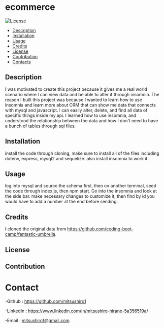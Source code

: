 # ecommerce
[![License](https://img.shields.io/badge/License-Unlicense-blue.svg)](http://unlicense.org)

- [Description](#Description)
- [Installation](#installation)
- [Usage](#Usage)
- [Credits](#Credits)
- [License](#License)
- [Contribution](#Contribution)
- [Contacts](#Contacts)

## Description

I was motivated to create this project because it gives me a real world scenario where I can view data and be able to alter it through insomnia.
The reason I built this project was because I wanted to learn how to use insomnia and learn more about ORM that can show me data that connects with mysql and javascript.
I can easily alter, delete, and find all data of specific things inside my api.
I learned how to use insomnia, and understood the relationship between the data and how I don't need to have a bunch of tables through sql files.

## Installation

install the code through cloning, make sure to install all of the files including dotenv, express, mysql2 and sequelize. also install insomnia to work it.

## Usage

log into mysql and source the schema first, then on another terminal, seed the code through index.js, then npm start. Go into the insomnia and look at the side bar. make necessary changes to customize it, then find by id you would have to add a number at the end before sending.

## Credits

I cloned the original data from https://github.com/coding-boot-camp/fantastic-umbrella.

## License

 

## Contribution



# Contact

-Github : https://github.com/mitsushiro1

-LinkedIn : https://www.linkedin.com/in/mitsushiro-hirano-5a356519a/

-Email : mitsushiro1@gmail.com 
